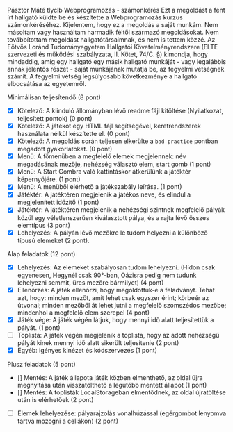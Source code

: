 Pásztor Máté
tlyclb
Webprogramozás - számonkérés
Ezt a megoldást a fent írt hallgató küldte be és készítette a Webprogramozás kurzus számonkéréséhez.
Kijelentem, hogy ez a megoldás a saját munkám. Nem másoltam vagy használtam harmadik féltől
származó megoldásokat. Nem továbbítottam megoldást hallgatótársaimnak, és nem is tettem közzé.
Az Eötvös Loránd Tudományegyetem Hallgatói Követelményrendszere
(ELTE szervezeti és működési szabályzata, II. Kötet, 74/C. §) kimondja, hogy mindaddig,
amíg egy hallgató egy másik hallgató munkáját - vagy legalábbis annak jelentős részét -
saját munkájának mutatja be, az fegyelmi vétségnek számít.
A fegyelmi vétség legsúlyosabb következménye a hallgató elbocsátása az egyetemről.

Minimálisan teljesítendő (8 pont)

  - [x] Kötelező: A kiinduló állományban lévő readme fájl kitöltése (Nyilatkozat, teljesített pontok) (0 pont)
  - [x] Kötelező: A játékot egy HTML fájl segítségével, keretrendszerek használata nélkül készítette el. (0 pont)
  - [x] Kötelező: A megoldás során teljesen elkerülte a `bad practice` pontban megadott gyakorlatokat. (0 pont)
  - [x] Menü: A főmenüben a megfelelő elemek megjelennek: név megadásának mezője, nehézség választó elem, start gomb (1 pont)
  - [x] Menü: A Start Gombra való kattintáskor átkerülünk a játéktér képernyőjére. (1 pont)
  - [x] Menü: A menüből elérhető a játékszabály leírása. (1 pont)
  - [x] Játéktér: A játéktéren megjelenik a játékos neve, és elindul a megjelenített időzítő (1 pont)
  - [x] Játéktér: A játéktéren megjelenik a nehézségi szintnek megfelelő pályák közül egy véletlenszerűen kiválasztott pálya, és a rajta lévő összes elemtípus (3 pont)
  - [x] Lehelyezés: A pályán lévő mezőkre le tudom helyezni a különböző típusú elemeket (2 pont).

Alap feladatok (12 pont)

  - [x] Lehelyezés: Az elemeket szabályosan tudom lehelyezni. (Hídon csak egyenesen, Hegynél csak 90°-ban, Oázisra pedig nem tudunk lehelyezni semmit, üres mezőre bármilyet) (4 pont)
  - [x] Ellenőrzés: A játék ellenőrzi, hogy megoldottuk-e a feladványt. Tehát azt, hogy: minden mezőt, amit lehet csak egyszer érint; körbeér az útvonal; minden mezőből át lehet jutni a megfelelő szomszédos mezőbe; mindenhol a megfelelő elem szerepel (4 pont)
  - [x] Játék vége: A játék végén látjuk, hogy mennyi idő alatt teljesítettük a pályát. (1 pont)
  - [ ] Toplista: A játék végén megjelenik a toplista, hogy az adott nehézségű pályát kinek mennyi idő alatt sikerült teljesítenie (2 pont)
  - [x] Egyéb: igényes kinézet és kódszervezés (1 pont)

Plusz feladatok (5 pont)

  - [] Mentés: A játék állapota játék közben elmenthető, az oldal újra megnyitása után visszatölthető a legutóbb mentett állapot (1 pont)
  - [] Mentés: A toplisták LocalStorageban elmentődnek, az oldal újratöltése után is elérhetőek (2 pont)
  - [ ] Elemek lehelyezése: pályarajzolás vonalhúzással (egérgombot lenyomva tartva mozogni a cellákon) (2 pont)
